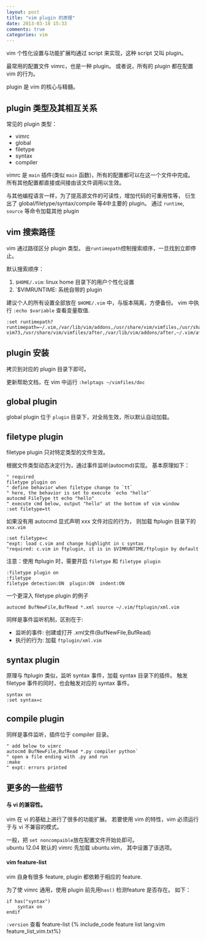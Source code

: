 ```yaml
---
layout: post
title: "vim plugin 的原理"
date: 2013-03-18 15:33
comments: true
categories: vim
---
```


vim 个性化设置与功能扩展均通过 script 来实现，这种 script 又叫 plugin。

最常用的配置文件 vimrc，也是一种 plugin。
或者说，所有的 plugin 都在配置 vim 的行为。

plugin 是 vim 的核心与精髓。

<!--more-->

plugin 类型及其相互关系
---------------------------

常见的 plugin 类型： 

- vimrc
- global
- filetype
- syntax
- compiler

vimrc 是 `main` 插件(类似 `main` 函数)，所有的配置都可以在这一个文件中完成。
所有其他配置都直接或间接由该文件调用以生效。

与其他编程语言一样，为了提高源文件的可读性，增加代码的可重用性等，
衍生出了 global/filetype/syntax/compile 等4中主要的 plugin。
通过 `runtime`, `source` 等命令加载其他 plugin


vim 搜索路径
------------

vim 通过路径区分 plugin 类型。
由`runtimepath`控制搜索顺序，一旦找到立即停止。

默认搜索顺序：

1. `$HOME/.vim`: linux home 目录下的用户个性化设置
2. `$VIMRUNTIME: 系统自带的 plugin

建议个人的所有设置全部放在 `$HOME/.vim` 中，与版本隔离，方便备份。
vim 中执行 `:echo $variable` 查看变量取值.

```vim 查看默认 plugin 搜索路径
:set runtimepath?
runtimepath=~/.vim,/var/lib/vim/addons,/usr/share/vim/vimfiles,/usr/share/vim/
vim73,/usr/share/vim/vimfiles/after,/var/lib/vim/addons/after,~/.vim/after
```

plugin 安装
-----------

拷贝到对应的 plugin 目录下即可。

更新帮助文档，在 vim 中运行 `:helptags ~/vimfiles/doc`

global plugin
-------------

global plugin 位于 `plugin` 目录下，对全局生效，所以默认自动加载。

filetype plugin
---------------

filetype plugin 只对特定类型的文件生效。

根据文件类型动态决定行为，通过事件监听(autocmd)实现。
基本原理如下：

``` vim sample of autocmd/filetype plugin
" required
filetype plugin on
" define behavior when filetype change to `tt`
" here, the behavior is set to execute `echo "hello"`
autocmd FileType tt echo "hello"
" execute cmd below, output "hello" at the bottom of vim window
:set filetype=tt
```

如果没有用 autocmd 显式声明 xxx 文件对应的行为，
则加载 ftplugin 目录下的 `xxx.vim`

``` vim sample of default filetype action.
:set filetype=c
"expt: load c.vim and change highlight in c syntax
"required: c.vim in ftplugin, it is in $VIMRUNTIME/ftplugin by default
```

注意：使用 ftplugin 时，需要开启 `filetype` 和 `filetype plugin`

``` vim watch status of filetype
:filetype plugin on
:filetype
filetype detection:ON  plugin:ON  indent:ON
```
一个更深入 filetype plugin 的例子

``` vim using filetype plugin with buffer
autocmd BufNewFile,BufRead *.xml source ~/.vim/ftplugin/xml.vim
```

同样是事件监听机制，区别在于:

- 监听的事件: 创建或打开 .xml文件(BufNewFile,BufRead)
- 执行的行为: 加载 `ftplugin/xml.vim`

syntax plugin
-------------

原理与 ftplugin 类似，监听 syntax 事件，加载 syntax 目录下的插件。
触发 filetype 事件的同时，也会触发对应的 syntax 事件。

``` vim sample of syntax
syntax on
:set syntax=c
```

compile plugin
--------------

同样是事件监听，插件位于 compiler 目录。

``` vim sample of compiler plugin
" add below to vimrc
autocmd BufNewFile,BufRead *.py compiler python`
" open a file ending with .py and run
:make
" expt: errors printed
```

更多的一些细节
--------------

#### 与 vi 的兼容性。

vim 在 vi 的基础上进行了很多的功能扩展。
若要使用 vim 的特性，vim 必须运行于与 vi 不兼容的模式。

一般，把 `set noncompaible`放在配置文件开始处即可。  
ubuntu 12.04 默认的 vimrc 先加载 ubuntu.vim， 其中设置了该选项。

#### vim feature-list

vim 自身有很多 feature, plugin 都依赖于相应的 feature.

为了使 vimrc 通用，使用 plugin 前先用`has()` 检测feature 是否存在。
如下：

```vim check if feature exists first
if has("syntax")
	syntax on
endif
```

`:version` 查看 feature-list
{% include_code feature list lang:vim feature_list_vim.txt%}
